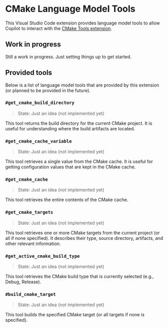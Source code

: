 # CMake Language Model Tools

This Visual Studio Code extension provides language model tools to allow Copilot to interact with the [CMake Tools extension](https://marketplace.visualstudio.com/items?itemName=ms-vscode.cmake-tools).

## Work in progress

Still a work in progress. Just setting things up to get started.

## Provided tools

Below is a list of language model tools that are provided by this extension (or planned to be provided in the future).

### `#get_cmake_build_directory`

> State: Just an idea (not implemented yet)

This tool returns the build directory for the current CMake project. It is useful for understanding where the build artifacts are located.

### `#get_cmake_cache_variable`

> State: Just an idea (not implemented yet)

This tool retrieves a single value from the CMake cache. It is useful for getting configuration values that are kept in the CMake cache.

### `#get_cmake_cache`

> State: Just an idea (not implemented yet)

This tool retrieves the entire contents of the CMake cache.

### `#get_cmake_targets`

> State: Just an idea (not implemented yet)

This tool retrieves one or more CMake targets from the current project (or all if none specified).
It describes their type, source directory, artifacts, and other relevant information.

### `#get_active_cmake_build_type`

> State: Just an idea (not implemented yet)

This tool retrieves the CMake build type that is currently selected (e.g., Debug, Release).

### `#build_cmake_target`

> State: Just an idea (not implemented yet)

This tool builds the specified CMake target (or all targets if none is specified).
